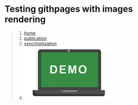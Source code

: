 # Testing githpages with images rendering

> 1. [home](home.md)
> 2. [publication](Publication.md)
> 3. [syncrhonization](./syncronization.md)
> 4. ![on](./images/download.png)
